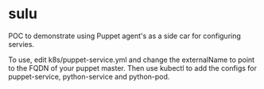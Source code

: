 # sulu

POC to demonstrate using Puppet agent's as a side car for configuring servies.

To use, edit k8s/puppet-service.yml and change the externalName to point to the FQDN of your puppet master. Then use kubectl to add the configs for puppet-service, python-service and python-pod. 
